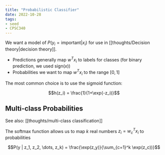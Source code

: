 ```yaml
---
title: "Probabilistic Classifier"
date: 2022-10-28
tags:
- seed
- CPSC340
---
```


We want a model of $P(y_i = \textrm{important} | x_i )$ for use in [[thoughts/Decision theory|decision theory]].

- Predictions generally map $w^Tx_i$ to labels for classes (for binary prediction, we used $\textrm{sign}(x)$)
- Probabilities we want to map $w^Tx_i$ to the range $[0,1]$

The most common choice is to use the sigmoid function:

$$h(z_i) = \frac{1}{1+\exp(-z_i)}$$

## Multi-class Probabilities
See also: [[thoughts/multi-class classification]]

The softmax function allows us to map $k$ real numbers $z_i = w_c^Tx_i$ to probabilities

$$P(y | z_1, z_2, \dots, z_k) = \frac{\exp(z_y)}{\sum_{c=1}^k \exp(z_c))}$$